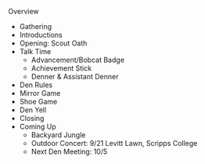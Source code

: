 
Overview
<ul>
<li>Gathering</li>
<li>Introductions</li>
<li>Opening:  Scout Oath</li>
<li>Talk Time
  <ul>
    <li>Advancement/Bobcat Badge</li>
    <li>Achievement Stick</li>
    <li>Denner & Assistant Denner</li>
    </ul>
  </li>
<li>Den Rules</li>
<li>Mirror Game</li>
<li>Shoe Game</li>
<li>Den Yell</li>
<li>Closing</li>
<li>Coming Up
  <ul>
    <li>Backyard Jungle</li>
    <li>Outdoor Concert:  9/21 Levitt Lawn, Scripps College</li>
    <li>Next Den Meeting:  10/5</li>
    </ul>
  </li>
</ul>
